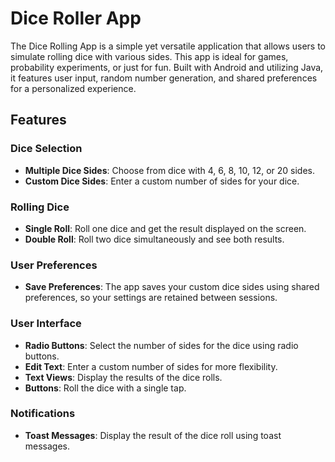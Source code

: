 # Dice Roller App

The Dice Rolling App is a simple yet versatile application that allows users to simulate rolling dice with various sides. This app is ideal for games, probability experiments, or just for fun. Built with Android and utilizing Java, it features user input, random number generation, and shared preferences for a personalized experience.

## Features

### Dice Selection
- **Multiple Dice Sides**: Choose from dice with 4, 6, 8, 10, 12, or 20 sides.
- **Custom Dice Sides**: Enter a custom number of sides for your dice.

### Rolling Dice
- **Single Roll**: Roll one dice and get the result displayed on the screen.
- **Double Roll**: Roll two dice simultaneously and see both results.

### User Preferences
- **Save Preferences**: The app saves your custom dice sides using shared preferences, so your settings are retained between sessions.

### User Interface
- **Radio Buttons**: Select the number of sides for the dice using radio buttons.
- **Edit Text**: Enter a custom number of sides for more flexibility.
- **Text Views**: Display the results of the dice rolls.
- **Buttons**: Roll the dice with a single tap.

### Notifications
- **Toast Messages**: Display the result of the dice roll using toast messages.